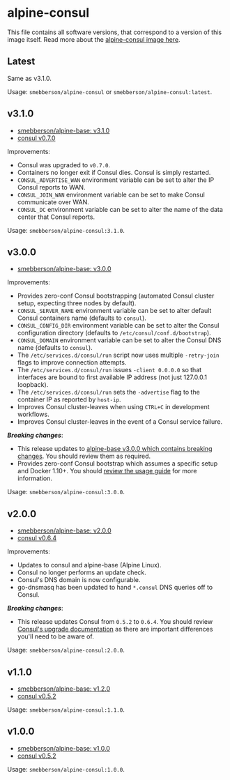 # alpine-consul

This file contains all software versions, that correspond to a version of this image itself. Read more about the [alpine-consul image here][alpineconsul].

## Latest

Same as v3.1.0.

Usage: `smebberson/alpine-consul` or `smebberson/alpine-consul:latest`.

## v3.1.0

- [smebberson/alpine-base: v3.1.0][smebbersonalpinebase310]
- [consul v0.7.0][consul]

Improvements:

- Consul was upgraded to `v0.7.0`.
- Containers no longer exit if Consul dies. Consul is simply restarted.
- `CONSUL_ADVERTISE_WAN` environment variable can be set to alter the IP Consul reports to WAN.
- `CONSUL_JOIN_WAN` environment variable can be set to make Consul communicate over WAN.
- `CONSUL_DC` environment variable can be set to alter the name of the data center that Consul reports.

Usage: `smebberson/alpine-consul:3.1.0`.

## v3.0.0

- [smebberson/alpine-base: v3.0.0][smebbersonalpinebase300]

Improvements:

- Provides zero-conf Consul bootstrapping (automated Consul cluster setup, expecting three nodes by default).
- `CONSUL_SERVER_NAME` environment variable can be set to alter default Consul containers name (defaults to `consul`).
- `CONSUL_CONFIG_DIR` environment variable can be set to alter the Consul configuration directory (defaults to `/etc/consul/conf.d/bootstrap`).
- `CONSUL_DOMAIN` environment variable can be set to alter the Consul DNS name (defaults to `consul`).
- The `/etc/services.d/consul/run` script now uses multiple `-retry-join` flags to improve connection attempts.
- The `/etc/services.d/consul/run` issues `-client 0.0.0.0` so that interfaces are bound to first available IP address (not just 127.0.0.1 loopback).
- The `/etc/services.d/consul/run` sets the `-advertise` flag to the container IP as reported by `host-ip`.
- Improves Consul cluster-leaves when using `CTRL+C` in development workflows.
- Improves Consul cluster-leaves in the event of a Consul service failure.

__*Breaking changes*__:

- This release updates to [alpine-base v3.0.0 which contains breaking changes](https://github.com/smebberson/docker-alpine/blob/master/alpine-base/VERSIONS.md#v300). You should review them as required.
- Provides zero-conf Consul bootstrap which assumes a specific setup and Docker 1.10+. You should [review the usage guide](https://github.com/smebberson/docker-alpine/tree/master/alpine-consul#usage) for more information.

Usage: `smebberson/alpine-consul:3.0.0`.

## v2.0.0

- [smebberson/alpine-base: v2.0.0][smebbersonalpinebase200]
- [consul v0.6.4][consul]

Improvements:

- Updates to consul and alpine-base (Alpine Linux).
- Consul no longer performs an update check.
- Consul's DNS domain is now configurable.
- go-dnsmasq has been updated to hand `*.consul` DNS queries off to Consul.

__*Breaking changes*__:

- This release updates Consul from `0.5.2` to `0.6.4`. You should review [Consul's upgrade documentation][consulupgrade] as there are important differences you'll need to be aware of.

Usage: `smebberson/alpine-consul:2.0.0`.

## v1.1.0

- [smebberson/alpine-base: v1.2.0][smebbersonalpinebase120]
- [consul v0.5.2][consul]

Usage: `smebberson/alpine-consul:1.1.0`.

## v1.0.0

- [smebberson/alpine-base: v1.0.0][smebbersonalpinebase100]
- [consul v0.5.2][consul]

Usage: `smebberson/alpine-consul:1.0.0`.

[consul]: https://consul.io/
[consulupgrade]: https://www.consul.io/docs/upgrade-specific.html
[alpineconsul]: https://github.com/smebberson/docker-alpine/tree/master/alpine-consul
[smebbersonalpinebase310]: https://github.com/smebberson/docker-alpine/blob/alpine-base-v3.1.0/alpine-base
[smebbersonalpinebase300]: https://github.com/smebberson/docker-alpine/blob/alpine-base-v3.0.0/alpine-base
[smebbersonalpinebase200]: https://github.com/smebberson/docker-alpine/blob/alpine-base-v2.0.0/alpine-base
[smebbersonalpinebase120]: https://github.com/smebberson/docker-alpine/blob/alpine-base-v1.2.0/alpine-base
[smebbersonalpinebase100]: https://github.com/smebberson/docker-alpine/blob/alpine-base-v1.0.0/alpine-base
